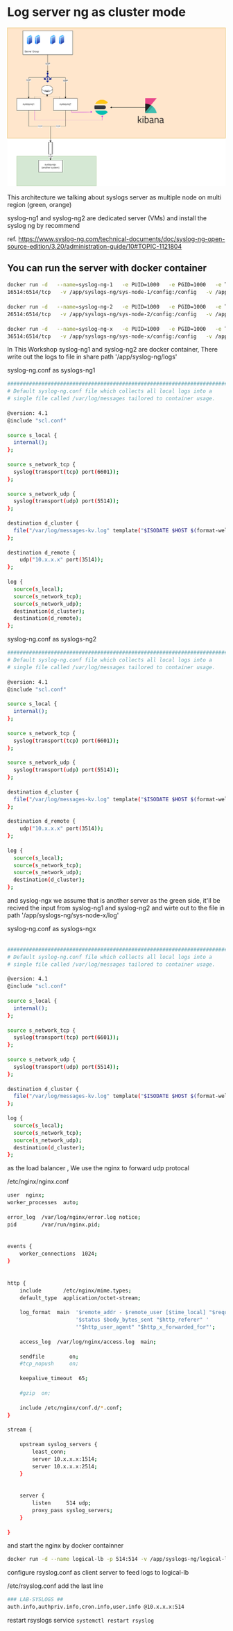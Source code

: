 # Log server ng as cluster mode

![sol](./src/sol-rec.png)

This architecture we talking about syslogs server as multiple node on multi region (green, orange)

syslog-ng1 and syslog-ng2 are dedicated server (VMs) and install the syslog ng by recommend

ref. https://www.syslog-ng.com/technical-documents/doc/syslog-ng-open-source-edition/3.20/administration-guide/10#TOPIC-1121804


## You can run the server with docker container

```bash
docker run -d   --name=syslog-ng-1   -e PUID=1000   -e PGID=1000   -e TZ=Etc/UTC   -p 1514:5514/udp   -p 1601:6601/tcp  -p 
16514:6514/tcp   -v /app/syslogs-ng/sys-node-1/config:/config   -v /app/syslogs-ng/logs:/var/log `#optional`   --restart unless-stopped   lscr.io/linuxserver/syslog-ng:latest

docker run -d   --name=syslog-ng-2   -e PUID=1000   -e PGID=1000   -e TZ=Etc/UTC   -p 2514:5514/udp   -p 2601:6601/tcp  -p 
26514:6514/tcp   -v /app/syslogs-ng/sys-node-2/config:/config   -v /app/syslogs-ng/logs:/var/log `#optional`   --restart unless-stopped   lscr.io/linuxserver/syslog-ng:latest

docker run -d   --name=syslog-ng-x   -e PUID=1000   -e PGID=1000   -e TZ=Etc/UTC   -p 3514:5514/udp   -p 3601:6601/tcp  -p 
36514:6514/tcp   -v /app/syslogs-ng/sys-node-x/config:/config   -v /app/syslogs-ng/sys-node-x/log:/var/log `#optional`   --restart unless-stopped   lscr.io/linuxserver/syslog-ng:latest

```

In This Workshop syslog-ng1 and syslog-ng2 are docker container, There write out the logs to file in share path '/app/syslog-ng/logs'


syslog-ng.conf as syslogs-ng1

```bash
#############################################################################
# Default syslog-ng.conf file which collects all local logs into a
# single file called /var/log/messages tailored to container usage.

@version: 4.1
@include "scl.conf"

source s_local {
  internal();
};

source s_network_tcp {
  syslog(transport(tcp) port(6601));
};

source s_network_udp {
  syslog(transport(udp) port(5514));
};

destination d_cluster {
  file("/var/log/messages-kv.log" template("$ISODATE $HOST $(format-welf --scope all-nv-pairs)\n") frac-digits(3));        
};

destination d_remote {
    udp("10.x.x.x" port(3514));
};

log {
  source(s_local);
  source(s_network_tcp);
  source(s_network_udp);
  destination(d_cluster);
  destination(d_remote);
};
```

syslog-ng.conf as syslogs-ng2
```bash
#############################################################################
# Default syslog-ng.conf file which collects all local logs into a
# single file called /var/log/messages tailored to container usage.

@version: 4.1
@include "scl.conf"

source s_local {
  internal();
};

source s_network_tcp {
  syslog(transport(tcp) port(6601));
};

source s_network_udp {
  syslog(transport(udp) port(5514));
};

destination d_cluster {
  file("/var/log/messages-kv.log" template("$ISODATE $HOST $(format-welf --scope all-nv-pairs)\n") frac-digits(3));        
};

destination d_remote {
    udp("10.x.x.x" port(3514));
};

log {
  source(s_local);
  source(s_network_tcp);
  source(s_network_udp);
  destination(d_cluster);
};

```

and syslog-ngx we assume that is another server as the green side, it'll be recived the input from syslog-ng1 and syslog-ng2 and wirte out to the file in path '/app/syslogs-ng/sys-node-x/log'

syslog-ng.conf as syslogs-ngx

```bash

#############################################################################
# Default syslog-ng.conf file which collects all local logs into a
# single file called /var/log/messages tailored to container usage.

@version: 4.1
@include "scl.conf"

source s_local {
  internal();
};

source s_network_tcp {
  syslog(transport(tcp) port(6601));
};

source s_network_udp {
  syslog(transport(udp) port(5514));
};

destination d_cluster {
  file("/var/log/messages-kv.log" template("$ISODATE $HOST $(format-welf --scope all-nv-pairs)\n") frac-digits(3));        
};

log {
  source(s_local);
  source(s_network_tcp);
  source(s_network_udp);
  destination(d_cluster);
};

```

as the load balancer , We use the nginx to forward udp protocal


/etc/nginx/nginx.conf

```bash
user  nginx;
worker_processes  auto;

error_log  /var/log/nginx/error.log notice;
pid        /var/run/nginx.pid;


events {
    worker_connections  1024;
}


http {
    include       /etc/nginx/mime.types;
    default_type  application/octet-stream;

    log_format  main  '$remote_addr - $remote_user [$time_local] "$request" '
                      '$status $body_bytes_sent "$http_referer" '
                      '"$http_user_agent" "$http_x_forwarded_for"';

    access_log  /var/log/nginx/access.log  main;

    sendfile        on;
    #tcp_nopush     on;

    keepalive_timeout  65;

    #gzip  on;

    include /etc/nginx/conf.d/*.conf;
}

stream {

    upstream syslog_servers {
        least_conn;
        server 10.x.x.x:1514;
        server 10.x.x.x:2514;
    }


    server {
        listen     514 udp;
        proxy_pass syslog_servers;
    }

}
```

and start the nginx by docker containner

```bash
docker run -d --name logical-lb -p 514:514 -v /app/syslogs-ng/logical-lb/conf/nginx.conf:/etc/nginx/nginx.conf nginx
```

configure rsyslog.conf as client server to feed logs to logical-lb

/etc/rsyslog.conf add the last line
```bash
### LAB-SYSLOGS ##
auth.info,authpriv.info,cron.info,user.info @10.x.x.x:514
```

restart rsyslogs service `systemctl restart rsyslog`